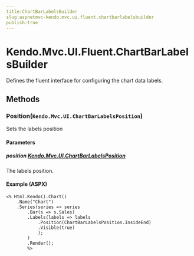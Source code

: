 ```yaml
---
title:ChartBarLabelsBuilder
slug:aspnetmvc-kendo.mvc.ui.fluent.chartbarlabelsbuilder
publish:true
---
```


# Kendo.Mvc.UI.Fluent.ChartBarLabelsBuilder
Defines the fluent interface for configuring the chart data labels.



## Methods

### Position(`Kendo.Mvc.UI.ChartBarLabelsPosition`)
Sets the labels position


#### Parameters

##### position [Kendo.Mvc.UI.ChartBarLabelsPosition](/api/wrappers/aspnet-mvc/Kendo.Mvc.UI/ChartBarLabelsPosition)
The labels position.




#### Example (ASPX)
    <% Html.Kendo().Chart()
        .Name("Chart")
        .Series(series => series
            .Bar(s => s.Sales)
            .Labels(labels => labels
                .Position(ChartBarLabelsPosition.InsideEnd)
                .Visible(true)
                );
            )
            .Render();
            %>



 
